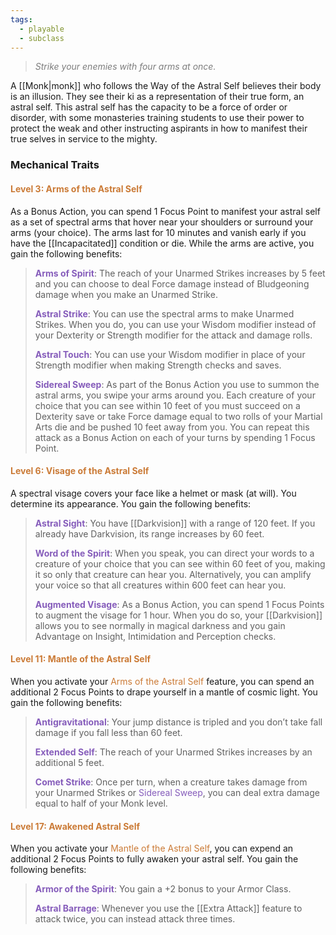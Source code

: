 ```yaml
---
tags:
  - playable
  - subclass
---
```

> *<span style="color:rgb(125, 125, 125)">Strike your enemies with four arms at once.</span>*

A [[Monk|monk]] who follows the Way of the Astral Self believes their body is an illusion. They see their ki as a representation of their true form, an astral self. This astral self has the capacity to be a force of order or disorder, with some monasteries training students to use their power to protect the weak and other instructing aspirants in how to manifest their true selves in service to the mighty.

### Mechanical Traits

#### <span style="color:rgb(203, 123, 55)">Level 3: Arms of the Astral Self</span>

As a Bonus Action, you can spend 1 Focus Point to manifest your astral self as a set of spectral arms that hover near your shoulders or surround your arms (your choice). The arms last for 10 minutes and vanish early if you have the [[Incapacitated]] condition or die. While the arms are active, you gain the following benefits:

> **<span style="color:rgb(134, 93, 187)">Arms of Spirit</span>**: The reach of your Unarmed Strikes increases by 5 feet and you can choose to deal Force damage instead of Bludgeoning damage when you make an Unarmed Strike.
> 
> **<span style="color:rgb(134, 93, 187)">Astral Strike</span>**: You can use the spectral arms to make Unarmed Strikes. When you do, you can use your Wisdom modifier instead of your Dexterity or Strength modifier for the attack and damage rolls.
> 
> **<span style="color:rgb(134, 93, 187)">Astral Touch</span>**: You can use your Wisdom modifier in place of your Strength modifier when making Strength checks and saves.
> 
> **<span style="color:rgb(134, 93, 187)">Sidereal Sweep</span>**: As part of the Bonus Action you use to summon the astral arms, you swipe your arms around you. Each creature of your choice that you can see within 10 feet of you must succeed on a Dexterity save or take Force damage equal to two rolls of your Martial Arts die and be pushed 10 feet away from you. You can repeat this attack as a Bonus Action on each of your turns by spending 1 Focus Point.

#### <span style="color:rgb(203, 123, 55)">Level 6: Visage of the Astral Self</span>

A spectral visage covers your face like a helmet or mask (at will). You determine its appearance. You gain the following benefits:

> **<span style="color:rgb(134, 93, 187)">Astral Sight</span>**: You have [[Darkvision]] with a range of 120 feet. If you already have Darkvision, its range increases by 60 feet.
> 
> <span style="color:rgb(134, 93, 187)">**Word of the Spirit**</span>: When you speak, you can direct your words to a creature of your choice that you can see within 60 feet of you, making it so only that creature can hear you. Alternatively, you can amplify your voice so that all creatures within 600 feet can hear you.
> 
> **<span style="color:rgb(134, 93, 187)">Augmented Visage</span>**: As a Bonus Action, you can spend 1 Focus Points to augment the visage for 1 hour. When you do so, your [[Darkvision]] allows you to see normally in magical darkness and you gain Advantage on Insight, Intimidation and Perception checks.
#### <span style="color:rgb(203, 123, 55)">Level 11: Mantle of the Astral Self</span>

When you activate your <span style="color:rgb(203, 123, 55)">Arms of the Astral Self</span> feature, you can spend an additional 2 Focus Points to drape yourself in a mantle of cosmic light. You gain the following benefits:

> <span style="color:rgb(134, 93, 187)">**Antigravitational**</span>: Your jump distance is tripled and you don’t take fall damage if you fall less than 60 feet.
> 
> **<span style="color:rgb(134, 93, 187)">Extended Self</span>**: The reach of your Unarmed Strikes increases by an additional 5 feet.
> 
> **<span style="color:rgb(134, 93, 187)">Comet Strike</span>**: Once per turn, when a creature takes damage from your Unarmed Strikes or <span style="color:rgb(134, 93, 187)">Sidereal Sweep</span>, you can deal extra damage equal to half of your Monk level.

#### <span style="color:rgb(203, 123, 55)">Level 17: Awakened Astral Self</span>

When you activate your <span style="color:rgb(203, 123, 55)">Mantle of the Astral Self</span>, you can expend an additional 2 Focus Points to fully awaken your astral self. You gain the following benefits:

> <span style="color:rgb(134, 93, 187)">**Armor of the Spirit**</span>: You gain a +2 bonus to your Armor Class.
> 
> **<span style="color:rgb(134, 93, 187)">Astral Barrage</span>**: Whenever you use the [[Extra Attack]] feature to attack twice, you can instead attack three times.
